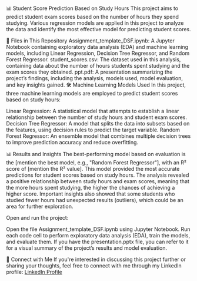 📊 Student Score Prediction Based on Study Hours
This project aims to predict student exam scores based on the number of hours they spend studying. Various regression models are applied in this project to analyze the data and identify the most effective model for predicting student scores.

📂 Files in This Repository
Assignment_template_DSF.ipynb: A Jupyter Notebook containing exploratory data analysis (EDA) and machine learning models, including Linear Regression, Decision Tree Regressor, and Random Forest Regressor.
student_scores.csv: The dataset used in this analysis, containing data about the number of hours students spent studying and the exam scores they obtained.
ppt.pdf: A presentation summarizing the project’s findings, including the analysis, models used, model evaluation, and key insights gained.
🛠️ Machine Learning Models Used
In this project, three machine learning models are employed to predict student scores based on study hours:

Linear Regression: A statistical model that attempts to establish a linear relationship between the number of study hours and student exam scores.
Decision Tree Regressor: A model that splits the data into subsets based on the features, using decision rules to predict the target variable.
Random Forest Regressor: An ensemble model that combines multiple decision trees to improve prediction accuracy and reduce overfitting.

📊 Results and Insights
The best-performing model based on evaluation is the [mention the best model, e.g., "Random Forest Regressor"], with an R² score of [mention the R² value]. This model provided the most accurate predictions for student scores based on study hours.
The analysis revealed a positive relationship between study hours and exam scores, meaning that the more hours spent studying, the higher the chances of achieving a higher score.
Important insights also showed that some students who studied fewer hours had unexpected results (outliers), which could be an area for further exploration.

Open and run the project:

Open the file Assignment_template_DSF.ipynb using Jupyter Notebook.
Run each code cell to perform exploratory data analysis (EDA), train the models, and evaluate them.
If you have the presentation.pptx file, you can refer to it for a visual summary of the project’s results and model evaluation.

🔗 Connect with Me
If you're interested in discussing this project further or sharing your thoughts, feel free to connect with me through my LinkedIn profile: [LinkedIn Profile
](https://www.linkedin.com/notifications/?filter=all)
